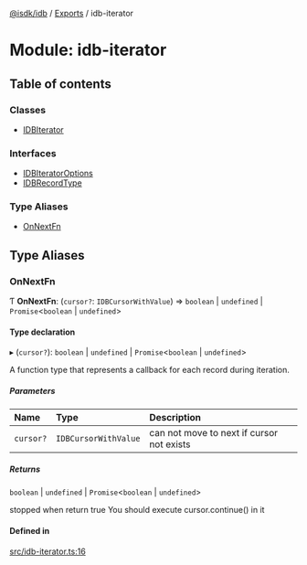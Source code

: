[@isdk/idb](../README.md) / [Exports](../modules.md) / idb-iterator

# Module: idb-iterator

## Table of contents

### Classes

- [IDBIterator](../classes/idb_iterator.IDBIterator.md)

### Interfaces

- [IDBIteratorOptions](../interfaces/idb_iterator.IDBIteratorOptions.md)
- [IDBRecordType](../interfaces/idb_iterator.IDBRecordType.md)

### Type Aliases

- [OnNextFn](idb_iterator.md#onnextfn)

## Type Aliases

### OnNextFn

Ƭ **OnNextFn**: (`cursor?`: `IDBCursorWithValue`) => `boolean` \| `undefined` \| `Promise`<`boolean` \| `undefined`\>

#### Type declaration

▸ (`cursor?`): `boolean` \| `undefined` \| `Promise`<`boolean` \| `undefined`\>

A function type that represents a callback for each record during iteration.

##### Parameters

| Name | Type | Description |
| :------ | :------ | :------ |
| `cursor?` | `IDBCursorWithValue` | can not move to next if cursor not exists |

##### Returns

`boolean` \| `undefined` \| `Promise`<`boolean` \| `undefined`\>

stopped when return true
You should execute cursor.continue() in it

#### Defined in

[src/idb-iterator.ts:16](https://github.com/isdk/idb.js/blob/6598250/src/idb-iterator.ts#L16)
